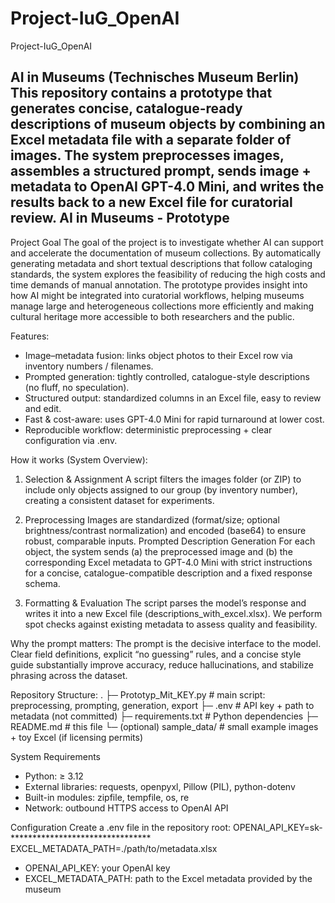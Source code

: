 # Project-IuG_OpenAI
Project-IuG_OpenAI

AI in Museums (Technisches Museum Berlin)
This repository contains a prototype that generates concise, catalogue-ready descriptions of museum objects by combining an Excel metadata file with a separate folder of images. The system preprocesses images, assembles a structured prompt, sends image + metadata to OpenAI GPT-4.0 Mini, and writes the results back to a new Excel file for curatorial review.
AI in Museums - Prototype
---

Project Goal
The goal of the project is to investigate whether AI can support and accelerate the documentation of museum collections. By automatically generating metadata and short textual descriptions that follow cataloging standards, the system explores the feasibility of reducing the high costs and time demands of manual annotation. The prototype provides insight into how AI might be integrated into curatorial workflows, helping museums manage large and heterogeneous collections more efficiently and making cultural heritage more accessible to both researchers and the public.

Features:
- Image–metadata fusion: links object photos to their Excel row via inventory numbers / filenames.
- Prompted generation: tightly controlled, catalogue-style descriptions (no fluff, no speculation).
- Structured output: standardized columns in an Excel file, easy to review and edit.
- Fast & cost-aware: uses GPT-4.0 Mini for rapid turnaround at lower cost.
- Reproducible workflow: deterministic preprocessing + clear configuration via .env.

How it works (System Overview): 
1. Selection & Assignment
A script filters the images folder (or ZIP) to include only objects assigned to our group (by inventory number), creating a consistent dataset for experiments.

2. Preprocessing
Images are standardized (format/size; optional brightness/contrast normalization) and encoded (base64) to ensure robust, comparable inputs. Prompted Description Generation
For each object, the system sends (a) the preprocessed image and (b) the corresponding Excel metadata to GPT-4.0 Mini with strict instructions for a concise, catalogue-compatible description and a fixed response schema.

3. Formatting & Evaluation
The script parses the model’s response and writes it into a new Excel file (descriptions_with_excel.xlsx). We perform spot checks against existing metadata to assess quality and feasibility.

Why the prompt matters: The prompt is the decisive interface to the model. Clear field definitions, explicit “no guessing” rules, and a concise style guide substantially improve accuracy, reduce hallucinations, and stabilize phrasing across the dataset.

Repository Structure:
.
├─ Prototyp_Mit_KEY.py        # main script: preprocessing, prompting, generation, export
├─ .env                       # API key + path to metadata (not committed)
├─ requirements.txt           # Python dependencies
├─ README.md                  # this file
└─ (optional) sample_data/    # small example images + toy Excel (if licensing permits)

System Requirements
- Python: ≥ 3.12
- External libraries: requests, openpyxl, Pillow (PIL), python-dotenv
- Built-in modules: zipfile, tempfile, os, re
- Network: outbound HTTPS access to OpenAI API

Configuration
Create a .env file in the repository root:
OPENAI_API_KEY=sk-********************************
EXCEL_METADATA_PATH=./path/to/metadata.xlsx
- OPENAI_API_KEY: your OpenAI key
- EXCEL_METADATA_PATH: path to the Excel metadata provided by the museum
